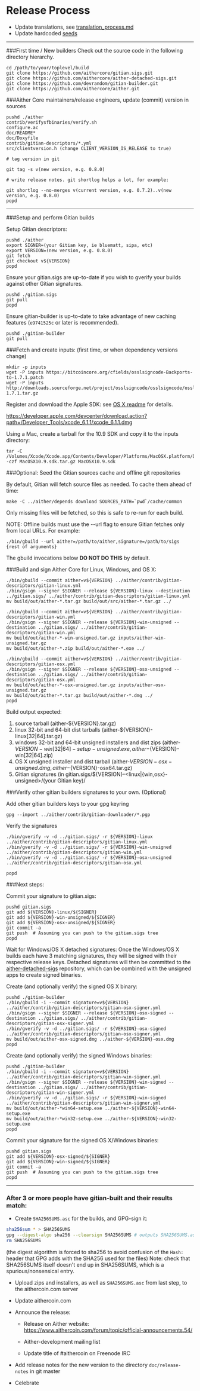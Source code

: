 Release Process
====================

* Update translations, see [translation_process.md](https://github.com/aithercore/aither/blob/master/doc/translation_process.md#syncing-with-transifex)
* Update hardcoded [seeds](/contrib/seeds)

* * *

###First time / New builders
Check out the source code in the following directory hierarchy.

	cd /path/to/your/toplevel/build
	git clone https://github.com/aithercore/gitian.sigs.git
	git clone https://github.com/aithercore/aither-detached-sigs.git
	git clone https://github.com/devrandom/gitian-builder.git
	git clone https://github.com/aithercore/aither.git

###Aither Core maintainers/release engineers, update (commit) version in sources

	pushd ./aither
	contrib/verifysfbinaries/verify.sh
	configure.ac
	doc/README*
	doc/Doxyfile
	contrib/gitian-descriptors/*.yml
	src/clientversion.h (change CLIENT_VERSION_IS_RELEASE to true)

	# tag version in git

	git tag -s v(new version, e.g. 0.8.0)

	# write release notes. git shortlog helps a lot, for example:

	git shortlog --no-merges v(current version, e.g. 0.7.2)..v(new version, e.g. 0.8.0)
	popd

* * *

###Setup and perform Gitian builds

 Setup Gitian descriptors:

	pushd ./aither
	export SIGNER=(your Gitian key, ie bluematt, sipa, etc)
	export VERSION=(new version, e.g. 0.8.0)
	git fetch
	git checkout v${VERSION}
	popd

  Ensure your gitian.sigs are up-to-date if you wish to gverify your builds against other Gitian signatures.

	pushd ./gitian.sigs
	git pull
	popd

  Ensure gitian-builder is up-to-date to take advantage of new caching features (`e9741525c` or later is recommended).

	pushd ./gitian-builder
	git pull

###Fetch and create inputs: (first time, or when dependency versions change)

	mkdir -p inputs
	wget -P inputs https://bitcoincore.org/cfields/osslsigncode-Backports-to-1.7.1.patch
	wget -P inputs http://downloads.sourceforge.net/project/osslsigncode/osslsigncode/osslsigncode-1.7.1.tar.gz

 Register and download the Apple SDK: see [OS X readme](README_osx.txt) for details.

 https://developer.apple.com/devcenter/download.action?path=/Developer_Tools/xcode_6.1.1/xcode_6.1.1.dmg

 Using a Mac, create a tarball for the 10.9 SDK and copy it to the inputs directory:

	tar -C /Volumes/Xcode/Xcode.app/Contents/Developer/Platforms/MacOSX.platform/Developer/SDKs/ -czf MacOSX10.9.sdk.tar.gz MacOSX10.9.sdk

###Optional: Seed the Gitian sources cache and offline git repositories

By default, Gitian will fetch source files as needed. To cache them ahead of time:

	make -C ../aither/depends download SOURCES_PATH=`pwd`/cache/common

Only missing files will be fetched, so this is safe to re-run for each build.

NOTE: Offline builds must use the --url flag to ensure Gitian fetches only from local URLs. For example:
```
./bin/gbuild --url aither=/path/to/aither,signature=/path/to/sigs {rest of arguments}
```
The gbuild invocations below <b>DO NOT DO THIS</b> by default.

###Build and sign Aither Core for Linux, Windows, and OS X:

	./bin/gbuild --commit aither=v${VERSION} ../aither/contrib/gitian-descriptors/gitian-linux.yml
	./bin/gsign --signer $SIGNER --release ${VERSION}-linux --destination ../gitian.sigs/ ../aither/contrib/gitian-descriptors/gitian-linux.yml
	mv build/out/aither-*.tar.gz build/out/src/aither-*.tar.gz ../

	./bin/gbuild --commit aither=v${VERSION} ../aither/contrib/gitian-descriptors/gitian-win.yml
	./bin/gsign --signer $SIGNER --release ${VERSION}-win-unsigned --destination ../gitian.sigs/ ../aither/contrib/gitian-descriptors/gitian-win.yml
	mv build/out/aither-*-win-unsigned.tar.gz inputs/aither-win-unsigned.tar.gz
	mv build/out/aither-*.zip build/out/aither-*.exe ../

	./bin/gbuild --commit aither=v${VERSION} ../aither/contrib/gitian-descriptors/gitian-osx.yml
	./bin/gsign --signer $SIGNER --release ${VERSION}-osx-unsigned --destination ../gitian.sigs/ ../aither/contrib/gitian-descriptors/gitian-osx.yml
	mv build/out/aither-*-osx-unsigned.tar.gz inputs/aither-osx-unsigned.tar.gz
	mv build/out/aither-*.tar.gz build/out/aither-*.dmg ../
	popd

  Build output expected:

  1. source tarball (aither-${VERSION}.tar.gz)
  2. linux 32-bit and 64-bit dist tarballs (aither-${VERSION}-linux[32|64].tar.gz)
  3. windows 32-bit and 64-bit unsigned installers and dist zips (aither-${VERSION}-win[32|64]-setup-unsigned.exe, aither-${VERSION}-win[32|64].zip)
  4. OS X unsigned installer and dist tarball (aither-${VERSION}-osx-unsigned.dmg, aither-${VERSION}-osx64.tar.gz)
  5. Gitian signatures (in gitian.sigs/${VERSION}-<linux|{win,osx}-unsigned>/(your Gitian key)/

###Verify other gitian builders signatures to your own. (Optional)

  Add other gitian builders keys to your gpg keyring

	gpg --import ../aither/contrib/gitian-downloader/*.pgp

  Verify the signatures

	./bin/gverify -v -d ../gitian.sigs/ -r ${VERSION}-linux ../aither/contrib/gitian-descriptors/gitian-linux.yml
	./bin/gverify -v -d ../gitian.sigs/ -r ${VERSION}-win-unsigned ../aither/contrib/gitian-descriptors/gitian-win.yml
	./bin/gverify -v -d ../gitian.sigs/ -r ${VERSION}-osx-unsigned ../aither/contrib/gitian-descriptors/gitian-osx.yml

	popd

###Next steps:

Commit your signature to gitian.sigs:

	pushd gitian.sigs
	git add ${VERSION}-linux/${SIGNER}
	git add ${VERSION}-win-unsigned/${SIGNER}
	git add ${VERSION}-osx-unsigned/${SIGNER}
	git commit -a
	git push  # Assuming you can push to the gitian.sigs tree
	popd

  Wait for Windows/OS X detached signatures:
	Once the Windows/OS X builds each have 3 matching signatures, they will be signed with their respective release keys.
	Detached signatures will then be committed to the [aither-detached-sigs](https://github.com/aithercore/aither-detached-sigs) repository, which can be combined with the unsigned apps to create signed binaries.

  Create (and optionally verify) the signed OS X binary:

	pushd ./gitian-builder
	./bin/gbuild -i --commit signature=v${VERSION} ../aither/contrib/gitian-descriptors/gitian-osx-signer.yml
	./bin/gsign --signer $SIGNER --release ${VERSION}-osx-signed --destination ../gitian.sigs/ ../aither/contrib/gitian-descriptors/gitian-osx-signer.yml
	./bin/gverify -v -d ../gitian.sigs/ -r ${VERSION}-osx-signed ../aither/contrib/gitian-descriptors/gitian-osx-signer.yml
	mv build/out/aither-osx-signed.dmg ../aither-${VERSION}-osx.dmg
	popd

  Create (and optionally verify) the signed Windows binaries:

	pushd ./gitian-builder
	./bin/gbuild -i --commit signature=v${VERSION} ../aither/contrib/gitian-descriptors/gitian-win-signer.yml
	./bin/gsign --signer $SIGNER --release ${VERSION}-win-signed --destination ../gitian.sigs/ ../aither/contrib/gitian-descriptors/gitian-win-signer.yml
	./bin/gverify -v -d ../gitian.sigs/ -r ${VERSION}-win-signed ../aither/contrib/gitian-descriptors/gitian-win-signer.yml
	mv build/out/aither-*win64-setup.exe ../aither-${VERSION}-win64-setup.exe
	mv build/out/aither-*win32-setup.exe ../aither-${VERSION}-win32-setup.exe
	popd

Commit your signature for the signed OS X/Windows binaries:

	pushd gitian.sigs
	git add ${VERSION}-osx-signed/${SIGNER}
	git add ${VERSION}-win-signed/${SIGNER}
	git commit -a
	git push  # Assuming you can push to the gitian.sigs tree
	popd

-------------------------------------------------------------------------

### After 3 or more people have gitian-built and their results match:

- Create `SHA256SUMS.asc` for the builds, and GPG-sign it:
```bash
sha256sum * > SHA256SUMS
gpg --digest-algo sha256 --clearsign SHA256SUMS # outputs SHA256SUMS.asc
rm SHA256SUMS
```
(the digest algorithm is forced to sha256 to avoid confusion of the `Hash:` header that GPG adds with the SHA256 used for the files)
Note: check that SHA256SUMS itself doesn't end up in SHA256SUMS, which is a spurious/nonsensical entry.

- Upload zips and installers, as well as `SHA256SUMS.asc` from last step, to the aithercoin.com server

- Update aithercoin.com

- Announce the release:

  - Release on Aither website: https://www.aithercoin.com/forum/topic/official-announcements.54/

  - Aither-development mailing list

  - Update title of #aithercoin on Freenode IRC

- Add release notes for the new version to the directory `doc/release-notes` in git master

- Celebrate
